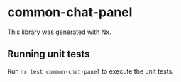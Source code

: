 # common-chat-panel

This library was generated with [Nx](https://nx.dev).

## Running unit tests

Run `nx test common-chat-panel` to execute the unit tests.
